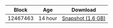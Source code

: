 |     Block   |     Age     |   Download  |
| ----------- | ----------- | ----------- |
|   12467463   |  14 hour | [Snapshot (1.6 GB)](https://s3.eu-central-1.amazonaws.com/w3coins.io/snapshots/akash-mainnet/akash_snapsot_latest.tar.lz4)  |
